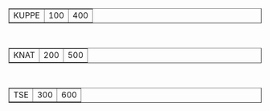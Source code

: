 <!DOCTYPE html>
<html lang="en">
<head>
<meta charset="UTF-8">
<meta name="viewport" content="width=device-width, initial-scale=1.0">
<title>Tables Example</title>
</head>
<body>

<!-- First Table -->
<table border="1">
    <tr>
        <td>KUPPE</td>
        <td>100</td>
        <td>400</td>
    </tr>
</table>

<br>

<!-- Second Table -->
<table border="1">
    <tr>
        <td>KNAT</td>
        <td>200</td>
        <td>500</td>
    </tr>
</table>

<br>

<!-- Third Table -->
<table border="1">
    <tr>
        <td>TSE</td>
        <td>300</td>
        <td>600</td>
    </tr>
</table>

</body>
</html>
